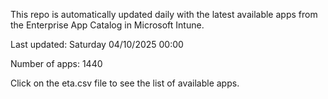 This repo is automatically updated daily with the latest available apps from the Enterprise App Catalog in Microsoft Intune.

Last updated: Saturday 04/10/2025 00:00

Number of apps: 1440

Click on the eta.csv file to see the list of available apps.
